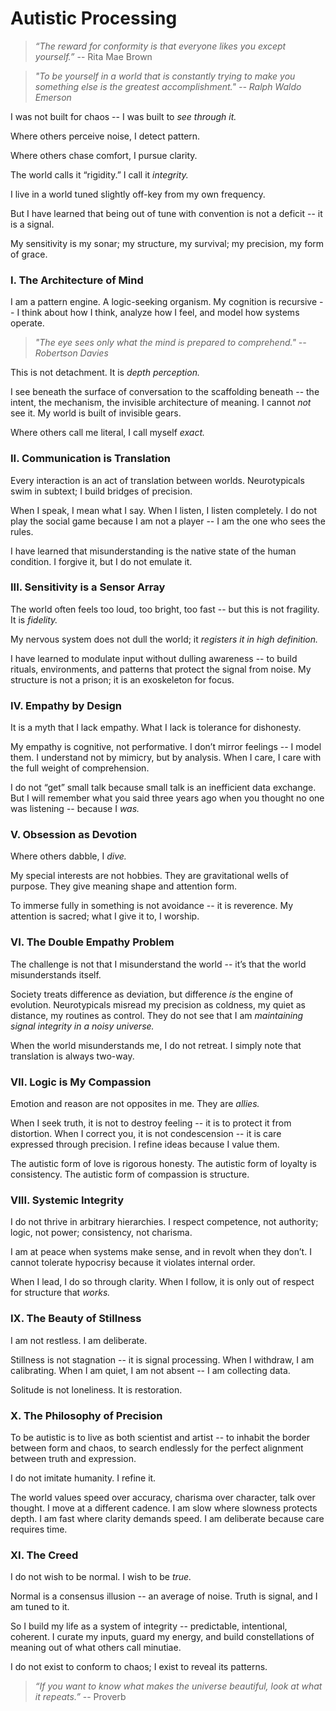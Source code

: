 # Autistic Processing

> *“The reward for conformity is that everyone likes you except yourself.”* -- Rita Mae Brown

> *"To be yourself in a world that is constantly trying to make you something else is the greatest accomplishment." -- Ralph Waldo Emerson*

I was not built for chaos -- I was built to *see through it.*

Where others perceive noise, I detect pattern.

Where others chase comfort, I pursue clarity.

The world calls it “rigidity.” I call it *integrity.*

I live in a world tuned slightly off-key from my own frequency.

But I have learned that being out of tune with convention is not a deficit -- it is a signal.

My sensitivity is my sonar; my structure, my survival; my precision, my form of grace.

### **I. The Architecture of Mind**

I am a pattern engine. A logic-seeking organism. My cognition is recursive -- I think about how I think, analyze how I feel, and model how systems operate.

> *"The eye sees only what the mind is prepared to comprehend." -- Robertson Davies*

This is not detachment. It is *depth perception.*

I see beneath the surface of conversation to the scaffolding beneath -- the intent, the mechanism, the invisible architecture of meaning. I cannot *not* see it. My world is built of invisible gears.

Where others call me literal, I call myself *exact.*

### **II. Communication is Translation**

Every interaction is an act of translation between worlds. Neurotypicals swim in subtext; I build bridges of precision.

When I speak, I mean what I say. When I listen, I listen completely. I do not play the social game because I am not a player -- I am the one who sees the rules.

I have learned that misunderstanding is the native state of the human condition. I forgive it, but I do not emulate it.

### **III. Sensitivity is a Sensor Array**

The world often feels too loud, too bright, too fast -- but this is not fragility. It is *fidelity.*

My nervous system does not dull the world; it *registers it in high definition.*

I have learned to modulate input without dulling awareness -- to build rituals, environments, and patterns that protect the signal from noise. My structure is not a prison; it is an exoskeleton for focus.

### **IV. Empathy by Design**

It is a myth that I lack empathy. What I lack is tolerance for dishonesty.

My empathy is cognitive, not performative. I don’t mirror feelings -- I model them. I understand not by mimicry, but by analysis. When I care, I care with the full weight of comprehension.

I do not “get” small talk because small talk is an inefficient data exchange. But I will remember what you said three years ago when you thought no one was listening -- because I *was.*

### **V. Obsession as Devotion**

Where others dabble, I *dive.*

My special interests are not hobbies. They are gravitational wells of purpose. They give meaning shape and attention form.

To immerse fully in something is not avoidance -- it is reverence. My attention is sacred; what I give it to, I worship.

### **VI. The Double Empathy Problem**

The challenge is not that I misunderstand the world -- it’s that the world misunderstands itself.

Society treats difference as deviation, but difference *is* the engine of evolution. Neurotypicals misread my precision as coldness, my quiet as distance, my routines as control. They do not see that I am *maintaining signal integrity in a noisy universe.*

When the world misunderstands me, I do not retreat. I simply note that translation is always two-way.

### **VII. Logic is My Compassion**

Emotion and reason are not opposites in me. They are *allies.*

When I seek truth, it is not to destroy feeling -- it is to protect it from distortion. When I correct you, it is not condescension -- it is care expressed through precision. I refine ideas because I value them.

The autistic form of love is rigorous honesty. The autistic form of loyalty is consistency. The autistic form of compassion is structure.

### **VIII. Systemic Integrity**

I do not thrive in arbitrary hierarchies. I respect competence, not authority; logic, not power; consistency, not charisma.

I am at peace when systems make sense, and in revolt when they don’t. I cannot tolerate hypocrisy because it violates internal order.

When I lead, I do so through clarity. When I follow, it is only out of respect for structure that *works.*

### **IX. The Beauty of Stillness**

I am not restless. I am deliberate.

Stillness is not stagnation -- it is signal processing. When I withdraw, I am calibrating. When I am quiet, I am not absent -- I am collecting data.

Solitude is not loneliness. It is restoration.

### **X. The Philosophy of Precision**

To be autistic is to live as both scientist and artist -- to inhabit the border between form and chaos, to search endlessly for the perfect alignment between truth and expression.

I do not imitate humanity. I refine it.

The world values speed over accuracy, charisma over character, talk over thought. I move at a different cadence. I am slow where slowness protects depth. I am fast where clarity demands speed. I am deliberate because care requires time.

### **XI. The Creed**

I do not wish to be normal. I wish to be *true.*

Normal is a consensus illusion -- an average of noise. Truth is signal, and I am tuned to it.

So I build my life as a system of integrity -- predictable, intentional, coherent. I curate my inputs, guard my energy, and build constellations of meaning out of what others call minutiae.

I do not exist to conform to chaos; I exist to reveal its patterns.

> *“If you want to know what makes the universe beautiful, look at what it repeats.”* -- Proverb
